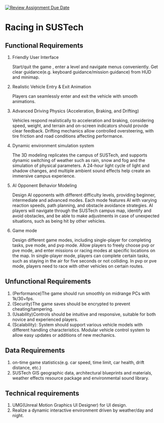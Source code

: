 [![Review Assignment Due Date](https://classroom.github.com/assets/deadline-readme-button-22041afd0340ce965d47ae6ef1cefeee28c7c493a6346c4f15d667ab976d596c.svg)](https://classroom.github.com/a/_7UQvaE8)

# Racing in SUSTech

## Functional Requirements

1. Friendly User Interface

   Start/quit the game , enter a level and navigate menus conveniently. Get clear guidance(e.g. keyboard guidance/mission guidance) from HUD and minimap.
2. Realistic Vehicle Entry & Exit Animation

   Players can seamlessly enter and exit the vehicle with smooth animations.
3. Advanced Driving Physics (Acceleration, Braking, and Drifting)

   Vehicles respond realistically to acceleration and braking, considering speed, weight, and terrain and on-screen indicators should provide clear feedback.
   Drifting mechanics allow controlled oversteering, with tire friction and road conditions affecting performance.
4. Dynamic environment simulation system

   The 3D modeling replicates the campus of SUSTech, and supports dynamic switching of weather such as rain, snow and fog and the simulation of physical parameters. A 24-hour light cycle of light and shadow changes, and multiple ambient sound effects help create an immersive campus experience.

5. AI Opponent Behavior Modeling

   Design AI opponents with different difficulty levels, providing beginner, intermediate and advanced modes. Each mode features AI with varying reaction speeds, path planning, and obstacle avoidance strategies. AI players will navigate through the SUSTech campus map, identify and avoid obstacles, and be able to make adjustments in case of unexpected situations, such as being hit by other vehicles.

6. Game mode

   Design different game modes, including single-player for completing tasks, pve mode, and pvp mode. Allow players to freely choose pvp or pve mode, and enter missions or racing modes at specific locations on the map. In single-player mode, players can complete certain tasks, such as staying in the air for five seconds or not colliding. In pvp or pve mode, players need to race with other vehicles on certain routes.
   
## Unfunctional Requirements

1. (Performance)The game should run smoothly on midrange PCs with 1k/30+fps.
2. (Security)The game saves should be encrypted to prevent cheating/tampering.
3. (Usability)Controls should be intuitive and responsive, suitable for both novice and experienced players.
4. (Scalability): System should support various vehicle models with different handling characteristics. Modular vehicle control system to allow easy updates or additions of new mechanics.

## Data Requirements

1. on-time game statistics(e.g. car speed, time limit, car health, drift distance, etc.)
2. SUSTech GIS geographic data, architectural blueprints and materials, weather effects resource package and environmental sound library.

## Technical requirements

1. UMG(Unreal Motion Graphics UI Designer) for UI design.
2. Realize a dynamic interactive environment driven by weather/day and night.
